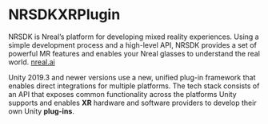 # NRSDKXRPlugin
NRSDK is Nreal’s platform for developing mixed reality experiences. Using a simple development process and a high-level API, NRSDK provides a set of powerful MR features and enables your Nreal glasses to understand the real world.    [nreal.ai]( https://developer.nreal.ai/develop/discover/introduction-nrsdk )

Unity 2019.3 and newer versions use a new, unified plug-in framework that enables direct integrations for multiple platforms. The tech stack consists of an API that exposes common functionality across the platforms Unity supports and enables **XR** hardware and software providers to develop their own Unity **plug-ins**. 



